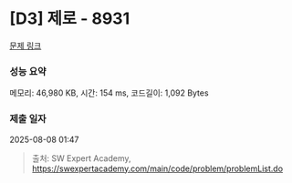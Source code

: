 # [D3] 제로 - 8931 

[문제 링크](https://swexpertacademy.com/main/code/problem/problemDetail.do?contestProbId=AW5jBWLq7jwDFATQ) 

### 성능 요약

메모리: 46,980 KB, 시간: 154 ms, 코드길이: 1,092 Bytes

### 제출 일자

2025-08-08 01:47



> 출처: SW Expert Academy, https://swexpertacademy.com/main/code/problem/problemList.do